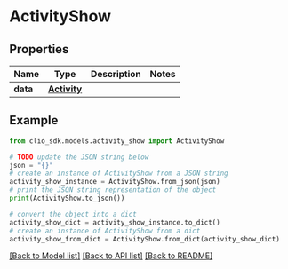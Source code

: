 # ActivityShow


## Properties

Name | Type | Description | Notes
------------ | ------------- | ------------- | -------------
**data** | [**Activity**](Activity.md) |  | 

## Example

```python
from clio_sdk.models.activity_show import ActivityShow

# TODO update the JSON string below
json = "{}"
# create an instance of ActivityShow from a JSON string
activity_show_instance = ActivityShow.from_json(json)
# print the JSON string representation of the object
print(ActivityShow.to_json())

# convert the object into a dict
activity_show_dict = activity_show_instance.to_dict()
# create an instance of ActivityShow from a dict
activity_show_from_dict = ActivityShow.from_dict(activity_show_dict)
```
[[Back to Model list]](../README.md#documentation-for-models) [[Back to API list]](../README.md#documentation-for-api-endpoints) [[Back to README]](../README.md)


